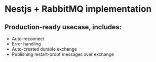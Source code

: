 # Nestjs + RabbitMQ implementation

## Production-ready usecase, includes:

- Auto-reconnect
- Error handling
- Auto-created durable exchange
- Publishing restart-proof messages over exchange